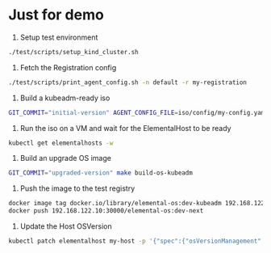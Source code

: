 # Just for demo

1. Setup test environment

```bash
./test/scripts/setup_kind_cluster.sh
```

1. Fetch the Registration config

```bash
./test/scripts/print_agent_config.sh -n default -r my-registration
```

1. Build a kubeadm-ready iso

```bash
GIT_COMMIT="initial-version" AGENT_CONFIG_FILE=iso/config/my-config.yaml make build-iso-kubeadm
```

1. Run the iso on a VM and wait for the ElementalHost to be ready

```bash
kubectl get elementalhosts -w
```

1. Build an upgrade OS image

```bash
GIT_COMMIT="upgraded-version" make build-os-kubeadm
```

1. Push the image to the test registry

```bash
docker image tag docker.io/library/elemental-os:dev-kubeadm 192.168.122.10:30000/elemental-os:dev-next
docker push 192.168.122.10:30000/elemental-os:dev-next
```

1. Update the Host OSVersion

```bash
kubectl patch elementalhost my-host -p '{"spec":{"osVersionManagement":{"osVersion":{"imageURI":"oci://192.168.122.10:30000/elemental-os:dev-next"}}}}' --type=merge
```
